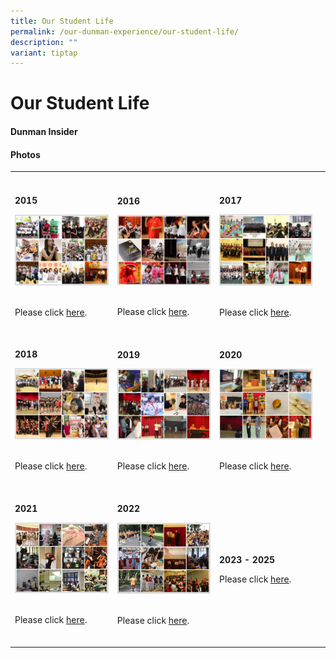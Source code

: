 ```yaml
---
title: Our Student Life
permalink: /our-dunman-experience/our-student-life/
description: ""
variant: tiptap
---
```

<h1>Our Student Life</h1>
<h4><strong>Dunman Insider</strong></h4>
<p></p>
<h4><strong>Photos</strong></h4>
<table style="minWidth: 100px">
<colgroup>
<col>
<col>
<col>
<col>
</colgroup>
<tbody>
<tr>
<th rowspan="1" colspan="1">
<p></p>
</th>
<th rowspan="1" colspan="1">
<p></p>
</th>
<th rowspan="1" colspan="1">
<p></p>
</th>
<th rowspan="1" colspan="1">
<p></p>
</th>
</tr>
<tr>
<td rowspan="1" colspan="1">
<p><strong>2015</strong>
</p>
<div class="isomer-image-wrapper">
<img style="width: 100%" height="auto" width="100%" alt="2015.PNG" src="/images/Our%20Student%20Life/2015.png">
</div>
<p>
<br>Please click <a href="https://www.flickr.com/photos/dunmansecondary/collections/72157650202286507/" rel="noopener noreferrer nofollow" target="_blank">here</a>.
<br>
<br>
</p>
</td>
<td rowspan="1" colspan="1">
<p><strong>2016</strong>
</p>
<div class="isomer-image-wrapper">
<img style="width: 100%" height="auto" width="100%" alt="2016.PNG" src="/images/Our%20Student%20Life/2016.png">
</div>
<p>
<br>Please click <a href="https://www.flickr.com/photos/dunmansecondary/collections/72157661893601593/" rel="noopener noreferrer nofollow" target="_blank">here</a>.
<br>
<br>
</p>
</td>
<td rowspan="1" colspan="1">
<p><strong>2017</strong>
</p>
<div class="isomer-image-wrapper">
<img style="width: 100%" height="auto" width="100%" alt="2017.PNG" src="/images/Our%20Student%20Life/2017.png">
</div>
<p>
<br>Please click <a href="https://www.flickr.com/photos/dunmansecondary/collections/72157676416368984/" rel="noopener noreferrer nofollow" target="_blank">here</a>.
<br>
<br>
</p>
</td>
<td rowspan="1" colspan="1">
<p></p>
</td>
</tr>
<tr>
<td rowspan="1" colspan="1">
<p><strong>2018</strong>
</p>
<div class="isomer-image-wrapper">
<img style="width: 100%" height="auto" width="100%" alt="2018.PNG" src="/images/Our%20Student%20Life/2018.png">
</div>
<p>
<br>Please click <a href="https://www.flickr.com/photos/dunmansecondary/collections/72157711370788906/" rel="noopener noreferrer nofollow" target="_blank">here</a>.
<br>
<br>
</p>
</td>
<td rowspan="1" colspan="1">
<p><strong>2019</strong>
</p>
<div class="isomer-image-wrapper">
<img style="width: 100%" height="auto" width="100%" alt="2019.PNG" src="/images/Our%20Student%20Life/2019.png">
</div>
<p>
<br>Please click <a href="https://www.flickr.com/photos/dunmansecondary/collections/72157711371341647/" rel="noopener noreferrer nofollow" target="_blank">here</a>.
<br>
<br>
</p>
</td>
<td rowspan="1" colspan="1">
<p><strong>2020</strong>
</p>
<div class="isomer-image-wrapper">
<img style="width: 100%" height="auto" width="100%" alt="2020.PNG" src="/images/Our%20Student%20Life/2020.png">
</div>
<p>
<br>Please click <a href="https://www.flickr.com/photos/dunmansecondary/collections/72157717046618511/" rel="noopener noreferrer nofollow" target="_blank">here</a>.
<br>
<br>
</p>
</td>
<td rowspan="1" colspan="1">
<p></p>
</td>
</tr>
<tr>
<td rowspan="1" colspan="1">
<p><strong>2021</strong>
</p>
<div class="isomer-image-wrapper">
<img style="width: 100%" height="auto" width="100%" alt="2021.JPG" src="/images/Our%20Student%20Life/2021.png">
</div>
<p>
<br>Please click <a href="https://www.flickr.com/photos/dunmansecondary/collections/72157719745220144/" rel="noopener noreferrer nofollow" target="_blank">here</a>.
<br>
<br>
</p>
</td>
<td rowspan="1" colspan="1">
<p><strong>2022</strong>
</p>
<div class="isomer-image-wrapper">
<img style="width: 100%" height="auto" width="100%" alt="2022.png" src="/images/Our%20Student%20Life/2022.png">
</div>
<p>
<br>Please click <a href="https://www.flickr.com/photos/dunmansecondary/collections/72157721180438009/" rel="noopener noreferrer nofollow" target="_blank">here</a>.
<br>
<br>
</p>
</td>
<td rowspan="1" colspan="1">
<p><strong>2023 - 2025</strong>
</p>
<p></p>
<p>Please click <a href="https://www.flickr.com/photos/dunmansecondary/" rel="noopener noreferrer nofollow" target="_blank"><u>here</u></a>.</p>
</td>
<td rowspan="1" colspan="1">
<p>
<br>
</p>
</td>
</tr>
</tbody>
</table>
<p></p>